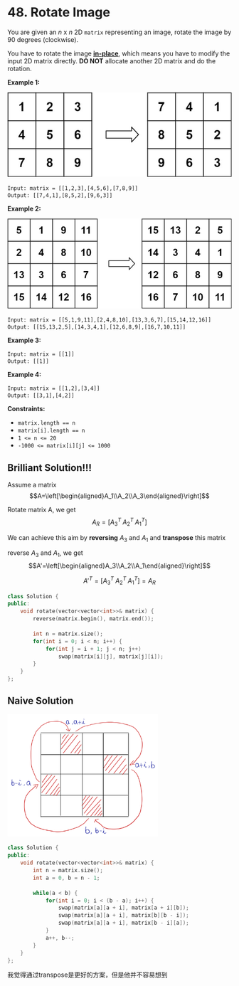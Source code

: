 # 48. Rotate Image

You are given an *n* x *n* 2D `matrix` representing an image, rotate the image by 90 degrees (clockwise).

You have to rotate the image [**in-place**](https://en.wikipedia.org/wiki/In-place_algorithm), which means you have to modify the input 2D matrix directly. **DO NOT** allocate another 2D matrix and do the rotation.

 

**Example 1:**

<img src="../img/mat1.jpg" alt="img" style="zoom:80%;" />

```
Input: matrix = [[1,2,3],[4,5,6],[7,8,9]]
Output: [[7,4,1],[8,5,2],[9,6,3]]
```

**Example 2:**

<img src="../img/mat2.jpg" alt="img" style="zoom:80%;" />

```
Input: matrix = [[5,1,9,11],[2,4,8,10],[13,3,6,7],[15,14,12,16]]
Output: [[15,13,2,5],[14,3,4,1],[12,6,8,9],[16,7,10,11]]
```

**Example 3:**

```
Input: matrix = [[1]]
Output: [[1]]
```

**Example 4:**

```
Input: matrix = [[1,2],[3,4]]
Output: [[3,1],[4,2]]
```

 

**Constraints:**

- `matrix.length == n`
- `matrix[i].length == n`
- `1 <= n <= 20`
- `-1000 <= matrix[i][j] <= 1000`



## Brilliant Solution!!!

Assume a matrix $$A=\left[\begin{aligned}A_1\\A_2\\A_3\end{aligned}\right]$$

Rotate matrix A, we get $$A_R=[A_3^T\;A_2^T\;A_1^T]$$

We can achieve this aim by **reversing** $A_3$ and $A_1$ and **transpose** this matrix

reverse $A_3$ and $A_1$, we get $$A'=\left[\begin{aligned}A_3\\A_2\\A_1\end{aligned}\right]$$

$$A'^T=[A_3^T\;A_2^T\;A_1^T]=A_R$$



```cpp
class Solution {
public:
    void rotate(vector<vector<int>>& matrix) {
        reverse(matrix.begin(), matrix.end());
        
        int n = matrix.size();
        for(int i = 0; i < n; i++) {
            for(int j = i + 1; j < n; j++)
                swap(matrix[i][j], matrix[j][i]);
        }
    }
};
```



## Naive Solution

<img src="../img/IMG_5396(20210426-131531).JPEG" alt="IMG_5396(20210426-131531)" style="zoom: 33%;" />

```cpp
class Solution {
public:
    void rotate(vector<vector<int>>& matrix) {
        int n = matrix.size();
        int a = 0, b = n - 1;
        
        while(a < b) {
            for(int i = 0; i < (b - a); i++) {
                swap(matrix[a][a + i], matrix[a + i][b]);
                swap(matrix[a][a + i], matrix[b][b - i]);
                swap(matrix[a][a + i], matrix[b - i][a]);
            }
            a++, b--;
        }
    }
};
```





我觉得通过transpose是更好的方案，但是他并不容易想到